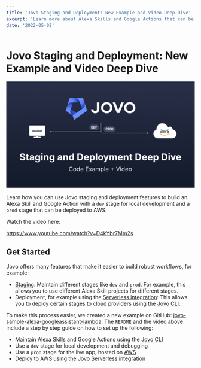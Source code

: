 ```yaml
---
title: 'Jovo Staging and Deployment: New Example and Video Deep Dive'
excerpt: 'Learn more about Alexa Skills and Google Actions that can be deployed to AWS.'
date: '2022-05-02'
---
```


# Jovo Staging and Deployment: New Example and Video Deep Dive

![Jovo Staging and Deployment](./img/jovo-staging-deep-dive.png 'Alexa Skills and Google Actions local development and production')

Learn how you can use Jovo staging and deployment features to build an Alexa Skill and Google Action with a `dev` stage for local development and a `prod` stage that can be deployed to AWS.

Watch the video here:

https://www.youtube.com/watch?v=D4kYbr7Mm2s

## Get Started

Jovo offers many features that make it easier to build robust workflows, for example:

- [Staging](https://www.jovo.tech/docs/staging): Maintain different stages like `dev` and `prod`. For example, this allows you to use different Alexa Skill projects for different stages.
- Deployment, for example using the [Serverless integration](https://www.jovo.tech/marketplace/target-serverless): This allows you to deploy certain stages to cloud providers using the [Jovo CLI](https://www.jovo.tech/docs/cli).

To make this process easier, we created a new example on GitHub: [jovo-sample-alexa-googleassistant-lambda](https://github.com/jovotech/jovo-sample-alexa-googleassistant-lambda). The `README` and the video above include a step by step guide on how to set up the following:

- Maintain Alexa Skills and Google Actions using the [Jovo CLI](https://www.jovo.tech/docs/cli)
- Use a `dev` stage for local development and debugging
- Use a `prod` stage for the live app, hosted on [AWS](https://www.jovo.tech/marketplace/server-lambda)
- Deploy to AWS using the [Jovo Serverless integration](https://www.jovo.tech/marketplace/target-serverless)

